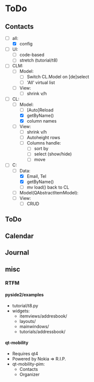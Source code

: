 # ToDo

## Contacts
- [ ] all:
  - [x] config
- [ ] UI:
  - [ ] code-based
  - [ ] stretch (tutorial/t8)
- [ ] CLM:
  - [ ] Model:
    - [ ] Switch CL.Model on [de]select
    - [ ] 'All' virtual list
  - [ ] View:
    - [ ] shrink v/h
- [ ] CL:
  - [ ] Model:
    - [ ] [Auto]Reload
    - [x] getByName()
    - [x] column names
  - [ ] View:
    - [ ] shrink v/h
    - [ ] Autoheight rows
    - [ ] Columns handle:
       - [ ] sort by
       - [ ] select (show/hide)
       - [ ] move
- [ ] C:
  - [ ] Data:
    - [x] Email, Tel
    - [x] getByName()
    - [ ] mv load() back to CL
  - [ ] Model(QAbstractItemModel):
  - [ ] View:
    - [ ] CRUD

## ToDo
## Calendar
## Journal

## misc
### RTFM
#### pyside2/examples
- tutorial/t8.py
- widgets:
  - itemviews/addresbook/
  - layouts/
  - mainwindows/
  - tutorials/addressbook/

#### qt-mobility
- Requires qt4
- Powered by Nokia => R.I.P.
- qt-mobility-pim:
  - Contacts
  - Organizer
